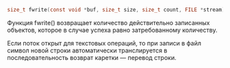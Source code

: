 ```c
size_t fwrite(const void *buf, size_t size, size_t count, FILE *stream)
```
Функция fwrite() возвращает количество действительно записанных объектов, которое в случае успеха равно затребованному количеству.

Если поток открыт для текстовых операций, то при записи в файл символ новой строки авто­матически транслируется в последовательность возврат каретки — перевод строки.